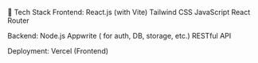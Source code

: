 🧰 Tech Stack
Frontend:
React.js (with Vite)
Tailwind CSS
JavaScript
React Router

Backend:
Node.js
Appwrite ( for auth, DB, storage, etc.)
RESTful API

Deployment:
Vercel (Frontend)
